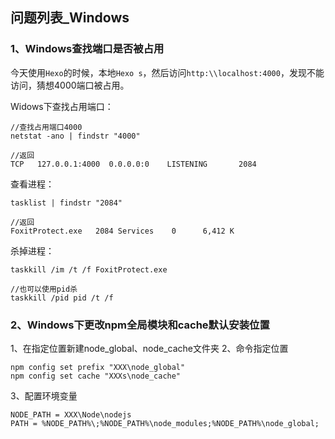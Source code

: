 ## 问题列表_Windows

### 1、Windows查找端口是否被占用

今天使用`Hexo`的时候，本地`Hexo s`，然后访问`http:\\localhost:4000`，发现不能访问，猜想4000端口被占用。

Widows下查找占用端口：
```
//查找占用端口4000
netstat -ano | findstr "4000"  

//返回
TCP   127.0.0.1:4000  0.0.0.0:0    LISTENING       2084
```

查看进程：
```
tasklist | findstr "2084" 

//返回
FoxitProtect.exe   2084 Services    0      6,412 K
```

杀掉进程：
```
taskkill /im /t /f FoxitProtect.exe 

//也可以使用pid杀
taskkill /pid pid /t /f
```

### 2、Windows下更改npm全局模块和cache默认安装位置

1、在指定位置新建node_global、node_cache文件夹
2、命令指定位置
```
npm config set prefix "XXX\node_global"
npm config set cache "XXXs\node_cache"
```
3、配置环境变量
```
NODE_PATH = XXX\Node\nodejs
PATH = %NODE_PATH%\;%NODE_PATH%\node_modules;%NODE_PATH%\node_global;
```
